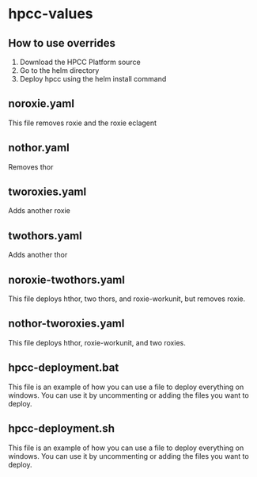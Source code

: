 # hpcc-values

## How to use overrides
1. Download the HPCC Platform source
2. Go to the helm directory
3. Deploy hpcc using the helm install command

## noroxie.yaml
This file removes roxie and the roxie eclagent

## nothor.yaml
Removes thor

## tworoxies.yaml
Adds another roxie

## twothors.yaml
Adds another thor

## noroxie-twothors.yaml
This file deploys hthor, two thors, and roxie-workunit, but removes roxie.

## nothor-tworoxies.yaml
This file deploys hthor, roxie-workunit, and two roxies.

## hpcc-deployment.bat
This file is an example of how you can use a file to deploy everything on windows.
You can use it by uncommenting or adding the files you want to deploy.

## hpcc-deployment.sh
This file is an example of how you can use a file to deploy everything on windows.
You can use it by uncommenting or adding the files you want to deploy.